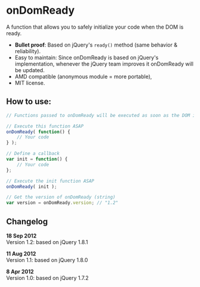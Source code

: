 # onDomReady

A function that allows you to safely initialize your code when the DOM is ready.

* **Bullet proof**: Based on jQuery's `ready()` method (same behavior & reliability).
* Easy to maintain: Since onDomReady is based on jQuery's implementation, whenever the jQuery team improves it onDomReady will be updated.  
* AMD compatible (anonymous module = more portable),
* MIT license.

## How to use:

```js
// Functions passed to onDomReady will be executed as soon as the DOM is ready.

// Execute this function ASAP
onDomReady( function() {
    // Your code
} );

// Define a callback
var init = function() {
    // Your code
};

// Execute the init function ASAP
onDomReady( init );

// Get the version of onDomReady (string)
var version = onDomReady.version; // "1.2"
```

## Changelog

**18 Sep 2012**  
Version 1.2: based on jQuery 1.8.1

**11 Aug 2012**  
Version 1.1: based on jQuery 1.8.0

**8 Apr 2012**  
Version 1.0: based on jQuery 1.7.2

